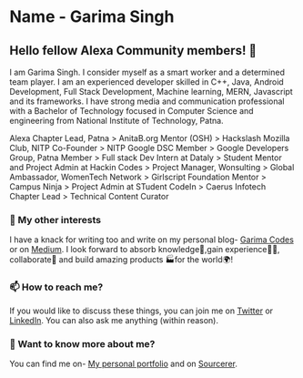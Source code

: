 # Name - Garima Singh
## Hello fellow Alexa Community members! 👋

I am Garima Singh. I consider myself as a smart worker and a determined team player. I am an experienced developer skilled in C++, Java, Android Development, Full Stack Development, Machine learning, MERN, Javascript and its frameworks. I have strong media and communication professional with a Bachelor of Technology focused in Computer Science and engineering from National Institute of Technology, Patna. 

Alexa Chapter Lead, Patna > AnitaB.org Mentor (OSH) > Hackslash Mozilla Club, NITP Co-Founder > NITP Google DSC Member > Google Developers Group, Patna Member > Full stack Dev Intern at Dataly > Student Mentor and Project Admin at Hackin Codes > Project Manager, Wonsulting > Global Ambassador, WomenTech Network > Girlscript Foundation Mentor > Campus Ninja > Project Admin at STudent CodeIn > Caerus Infotech Chapter Lead > Technical Content Curator

### 👯 My other interests
I have a knack for writing too and write on my personal blog- [Garima Codes](https://garimasingh.netlify.app/) or on [Medium](https://medium.com/@garingh128).
I look forward to absorb knowledge🧠,gain experience👨‍🏭, collaborate🤝 and build amazing products 🏭for the world🌍!

### 📫 How to reach me?
If you would like to discuss these things, you can join me on [Twitter](https://twitter.com/GarimaS93930012) or [LinkedIn](https://www.linkedin.com/in/garima-singh-34042a177/). You can also ask me anything (within reason).

### 💬 Want to know more about me?
You can find me on- [My personal portfolio](http://garimasingh.me) and on [Sourcerer](https://sourcerer.io/garimasingh128).
